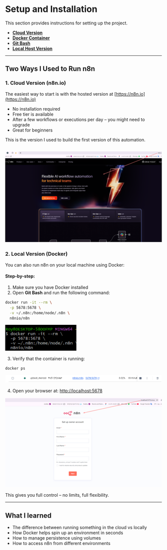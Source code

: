 # Setup and Installation

This section provides instructions for setting up the project.

- **[Cloud Version](./cloud.version.png)**
- **[Docker Container](./docker.container.png)**
- **[Git Bash](./git.bash.png)**
- **[Local Host Version](./local.host.version.png)**

---

##  Two Ways I Used to Run n8n

### 1. Cloud Version (n8n.io)

The easiest way to start is with the hosted version at [https://n8n.io](https://n8n.io)

- No installation required
- Free tier is available
- After a few workflows or executions per day – you might need to upgrade
- Great for beginners

 This is the version I used to build the first version of this automation.

![cloud version](../images/cloud.version.png)
---

### 2. Local Version (Docker)

You can also run n8n on your local machine using Docker:

####  Step-by-step:

1. Make sure you have Docker installed
2. Open **Git Bash** and run the following command:

```bash
docker run -it --rm \
  -p 5678:5678 \
  -v ~/.n8n:/home/node/.n8n \
  n8nio/n8n
```
![alt text](../images/git.bash.png)


3. Verify that the container is running:
```bash
docker ps
```
![alt text](../images/docker.container.png)
 
4. Open your browser at:
[http://localhost:5678](http://localhost:5678)

![alt text](../images/local.host.version.png)

 This gives you full control – no limits, full flexibility.

---

##  What I learned

- The difference between running something in the cloud vs locally
- How Docker helps spin up an environment in seconds
- How to manage persistence using volumes
- How to access n8n from different environments

